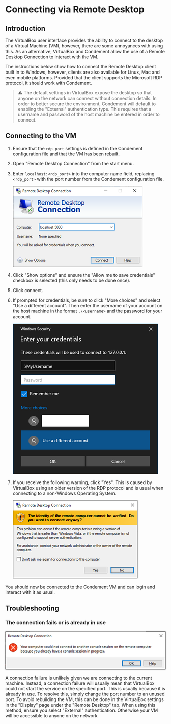 # Connecting via Remote Desktop

## Introduction

The VirtualBox user interface provides the ability to connect to the desktop of a Virtual Machine (VM), however, there
are some annoyances with using this. As an alternative, VirtualBox and Condement allow the use of a Remote Desktop
Connection to interact with the VM.

The instructions below show how to connect the Remote Desktop client built in to Windows, however, clients are also
available for Linux, Mac and even mobile platforms. Provided that the client supports the Microsoft RDP protocol, it
should work with Condement.

> ⚠ The default settings in VirtualBox expose the desktop so that anyone on the network can connect without connection
> details. In order to better secure the environment, Condement will default to enabling the "External" authentication
> type. This requires that a username and password of the host machine be entered in order to connect.

## Connecting to the VM

1. Ensure that the `rdp_port` settings is defined in the Condement configuration file and that the VM has been rebuilt.
2. Open "Remote Desktop Connection" from the start menu.
3. Enter `localhost:<rdp_port>` into the computer name field, replacing `<rdp_port>` with the port number from the
   Condement configuration file.

   ![remote desktop connection dialog](./images/rdp_connection_dialog.png)
4. Click "Show options" and ensure the "Allow me to save credentials" checkbox is selected (this only needs to be done
   once).
5. Click connect.
6. If prompted for credentials, be sure to click "More choices" and select "Use a different account". Then enter the
   username of your account on the host machine in the format `.\<username>` and the password for your account.

   ![remote desktop authentication dialog](./images/rdp_authentication_dialog.png)
7. If you receive the following warning, click "Yes". This is caused by VirtualBox using an older version
   of the RDP protocol and is usual when connecting to a non-Windows Operating System.

   ![remote desktop identity warning](./images/rdp_identity_warning.png)

You should now be connected to the Condement VM and can login and interact with it as usual.

## Troubleshooting

### The connection fails or is already in use

![remote desktop already in use](./images/rdp_already_in_use.png)

A connection failure is unlikely given we are connecting to the current machine. Instead, a connection failure will
usually mean that VirtualBox could not start the service on the specified port. This is usually because it is already in
use. To resolve this, simply change the port number to an unused port. To avoid rebuilding the VM, this can be done in
the VirtualBox settings in the "Display" page under the "Remote Desktop" tab. When using this method, ensure you select
"External" authentication. Otherwise your VM will be accessible to anyone on the network.
